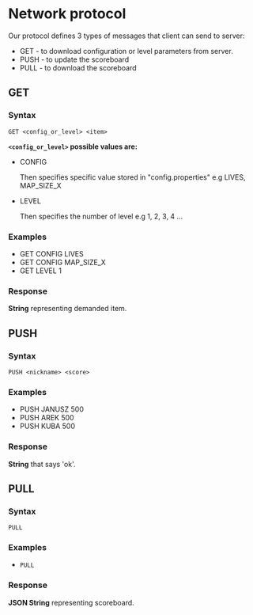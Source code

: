 

# Network protocol

Our protocol defines 3 types of messages that client can send to server:

- GET - to download configuration or level parameters from server.
- PUSH - to update the scoreboard
- PULL - to download the scoreboard

## GET

### Syntax

`GET <config_or_level> <item>`

**`<config_or_level>` possible values are:**

- CONFIG

  Then <item> specifies specific value stored in "config.properties" e.g LIVES, MAP_SIZE_X

- LEVEL

  Then <item> specifies the number of level e.g 1, 2, 3, 4 ...

### Examples

- GET CONFIG LIVES
- GET CONFIG MAP_SIZE_X
- GET LEVEL 1

### Response

**String** representing demanded item.

## PUSH

### Syntax

`PUSH <nickname> <score>`

### Examples

- PUSH JANUSZ 500
- PUSH AREK 500
- PUSH KUBA 500

### Response

**String** that says 'ok'.

## PULL

### Syntax

`PULL`

### Examples

- `PULL`

### Response

**JSON String** representing scoreboard.

